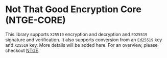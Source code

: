 # Not That Good Encryption Core (NTGE-CORE)

This library supports ``X25519`` encryption and decryption and ``ED25519`` signature and verification. It also supports conversion from an `Ed25519` key and `X25519` key. More details will be added here. For an overview, please checkout [NTGE](https://github.com/DimensionDev/ntge).
